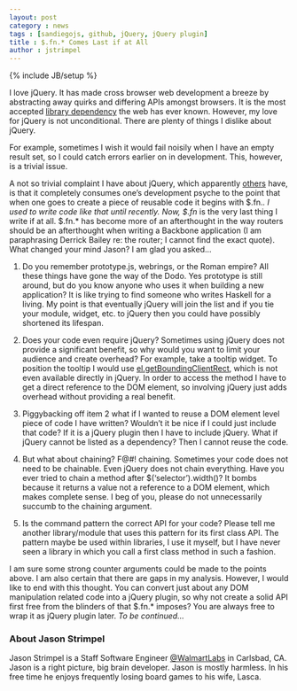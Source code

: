 ```yaml
---
layout: post
category : news
tags : [sandiegojs, github, jQuery, jQuery plugin]
title : $.fn.* Comes Last if at All
author : jstrimpel
---
```


{% include JB/setup %}

I love jQuery. It has made cross browser web development a breeze by abstracting away quirks and differing APIs amongst browsers. It is the most accepted [library dependency](https://github.com/mattdiamond/fuckitjs#installation) the web has ever known. However, my love for jQuery is not unconditional. There are plenty of things I dislike about jQuery.

For example, sometimes I wish it would fail noisily when I have an empty result set, so I could catch errors earlier on in development. This, however, is a trivial issue.

A not so trivial complaint I have about jQuery, which apparently [others](http://www.netmagazine.com/opinions/write-another-jquery-plug-kill-unicorn) have, is that it completely consumes one’s development psyche to the point that when one goes to create a piece of reusable code it begins with $.fn.*. I used to write code like that until recently. Now, $.fn* is the very last thing I write if at all. $.fn.* has become more of an afterthought in the way routers should be an afterthought when writing a Backbone application (I am paraphrasing Derrick Bailey re: the router; I cannot find the exact quote). What changed your mind Jason? I am glad you asked...

1. Do you remember prototype.js, webrings, or the Roman empire? All these things have gone the way of the Dodo. Yes prototype is still around, but do you know anyone who uses it when building a new application? It is like trying to find someone who writes Haskell for a living. My point is that eventually jQuery will join the list and if you tie your module, widget, etc. to jQuery then you could have possibly shortened its lifespan.

2. Does your code even require jQuery? Sometimes using jQuery does not provide a significant benefit, so why would you want to limit your audience and create overhead? For example, take a tooltip widget. To position the tooltip I would use [el.getBoundingClientRect](https://developer.mozilla.org/en-US/docs/DOM/element.getBoundingClientRect), which is not even available directly in jQuery. In order to access the method I have to get a direct reference to the DOM element, so involving jQuery just adds overhead without providing a real benefit. 

3. Piggybacking off item 2 what if I wanted to reuse a DOM element level piece of code I have written? Wouldn’t it be nice if I could just include that code? If it is a jQuery plugin then I have to include jQuery. What if jQuery cannot be listed as a dependency? Then I cannot reuse the code.

4. But what about chaining? F@#! chaining. Sometimes your code does not need to be chainable. Even jQuery does not chain everything. Have you ever tried to chain a method after $(‘selector’).width()? It bombs because it returns a value not a reference to a DOM element, which makes complete sense. I beg of you, please do not unnecessarily succumb to the chaining argument.

5. Is the command pattern the correct API for your code? Please tell me another library/module that uses this pattern for its first class API. The pattern maybe be used within libraries, I use it myself, but I have never seen a library in which you call a first class method in such a fashion.

I am sure some strong counter arguments could be made to the points above. I am also certain that there are gaps in my analysis. However, I would like to end with this thought. You can convert just about any DOM manipulation related code into a jQuery plugin, so why not create a solid API first free from the blinders of that $.fn.* imposes? You are always free to wrap it as jQuery plugin later. <em>To be continued...</em>

### About Jason Strimpel

Jason Strimpel is a Staff Software Engineer [@WalmartLabs](http://www.walmartlabs.com/) in Carlsbad, CA. 
Jason is a right picture, big brain developer. Jason is mostly harmless. In his free time he 
enjoys frequently losing board games to his wife, Lasca.